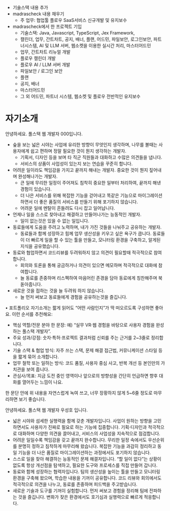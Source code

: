 - 기술스택 내용 추가
- madrascheck 내용 채우기
    - 주 업무: 협업툴 플로우 SaaS서비스 신규개발 및 유지보수
- madrascheck에서 한 프로젝트 기입
    - 기술스택: Java, Javascript, TypeScript, Jex Framework, 
    - 캘린더, 업무, 간트차트, 공지, 배너, 플랜, 어드민, 파일보안, 로그인보안, 파트너시스템, AI 및 LLM 서버, 웹소켓을 이용한 실시간 처리, 마스터어드민
    - 업무, 간트차트 리뉴얼 개발
    - 플로우 캘린더 개발
    - 플로우 AI / LLM 서버 개발
    - 파일보안 / 로그인 보안
    - 플랜
    - 공지, 배너
    - 마스터어드민
    - 그 외 어드민, 파트너 시스템, 웹소켓 및 플로우 전반적인 유지보수

# 자기소개

안녕하세요. 풀스택 웹 개발자 000입니다.
- 숲을 보는 넓은 시야는 사업에 유리한 방향이 무엇인지 생각하며, 나무를 볼때는 사용자에게 쉽고 편하며 정말 필요한 것이 뭔지 생각하는 개발자. 
    - 기획서, 디자인 등을 보며 타 직군 직원들과 대화하고 수많은 의견들을 냅니다.
    - 서비스의 상품이 사업성이 있는지 보는 연습을 꾸준히 합니다.
- 어려운 일이라도 책임감을 가지고 끝까지 해내는 개발자. 중요한 것이 뭔지 짚어내며 완성해나가는 개발자.
    - 큰 일에 무리한 일정이 주어져도 침착히 중요한 일부터 처리하여, 끝까지 해낸 경험이 있습니다. 
    - 더 나은 서비스를 위해 복잡한 기능을 걷어내고 똑같은 기능으로 마이그레이션 하면서 더 좋은 품질의 서비스를 만들기 위해 포기하지 않습니다.
    - 어려운 일에 멘탈이 흔들려도 다시 잡고 일어납니다.
- 언제나 일을 스스로 찾아내고 해결하고 만들어나가는 능동적인 개발자.
    - 일이 없는것은 있을 수 없는 일입니다. 
- 동료들에게 도움을 주려고 노력하며, 내가 가진 것들을 나눠주고 공유하는 개발자.
    - 동료들과 함께 성장하고 힘께 업무 생산성을 키우고 싶은 욕구가 큽니다. 동료들이 더 빠르게 일을 할 수 있는 툴을 만들고, 모니터링 환경을 구축하고, 알게된 지식을 공유했습니다.
- 동료와 협업하면서 코드리뷰를 두려워하지 않고 의견이 필요할때 적극적으로 참여합니다.
    - 회의와 토론을 통해 궁금하거나 의견이 있으면 메모하며 적극적으로 대화에 참여합니다.
    - 늘 동료를 존중하며 리스펙하여 마음어린 존경을 담아 동료에게 칭찬해주며 북돋아줍니다.
- 새로운 것을 접하는 것을 늘 두려워 하지 않습니다.
    - 늘 먼저 써보고 동료들에게 경험을 공유하는것을 즐깁니다.


• 포트폴리오 자기소개는 짧게 읽어도 “어떤 사람인지”가 딱 떠오르도록 구성하면 좋아요. 이런 순서를 추천해요:

  - 핵심 역할/전문 분야 한 문장: 예) “실무 VR·웹 경험을 바탕으로 사용자 경험을 완성하는 풀스택 개발자”.
  - 주요 성과/강점: 숫자·특허·프로젝트 결과처럼 신뢰를 주는 근거를 2~3줄로 정리합니다.
  - 기술 스택 & 협업 방식: 자주 쓰는 스택, 문제 해결 접근법, 커뮤니케이션 스타일 등을 짧게 묶어 소개합니다.
  - 업무 철학 또는 일하는 방식: 코드 품질, 사용자 중심 사고, 반복 개선 등 본인만의 가치관을 보여 줍니다.
  - 관심사/목표: 지금 도전 중인 영역이나 앞으로의 방향성을 간단히 언급하면 향후 대화를 열어두는 느낌이 나요.

  한 문단 안에 위 내용을 자연스럽게 녹여 쓰고, 너무 장황하지 않게 5~6줄 정도로 마무리하면 보기 좋습니다.

안녕하세요. 풀스택 웹 개발자 우성호 입니다.

- 넓은 시야와 섬세한 실행력을 함께 갖춘 개발자입니다.
사업이 원하는 방향을 고민하면서도 사용자가 진짜로 필요로 하는 기능에 집중합니다. 기획·디자인과 적극적으로 대화하며 다양한 의견을 끌어내고, 서비스의 사업성을 지속적으로 점검합니다.
- 어려운 일일수록 책임감을 갖고 끝까지 완수합니다.
무리한 일정 속에서도 우선순위를 분명히 정하고 침착하게 마무리해 왔습니다. 복잡한 기능을 과감히 정리하고 동일 기능을 더 나은 품질로 마이그레이션하는 과정에서도 포기하지 않습니다.
- 스스로 일을 찾아 해결하는 능동적인 문제 해결자입니다.
“할 일이 없다”는 상황이 없도록 항상 개선점을 탐색하고, 필요한 도구와 프로세스를 직접 만들어 갑니다.
- 동료와 함께 성장하는 협력자입니다.
팀의 생산성을 높이는 툴을 만들고 모니터링 환경을 구축해 왔으며, 학습한 내용을 기꺼이 공유합니다. 코드 리뷰와 회의에서도 적극적으로 의견을 나누고, 동료를 존중하며 피드백을 주고받습니다.
- 새로운 기술과 도구를 기꺼이 실험합니다.
먼저 써보고 경험을 정리해 팀에 전파하는 것을 즐깁니다. 변화가 잦은 환경에서도 호기심과 실행력으로 빠르게 적응합니다.